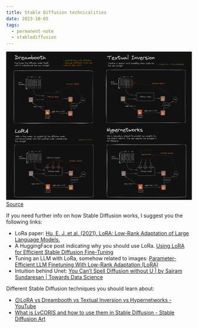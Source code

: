 ```yaml
---
title: Stable Diffusion technicalities
date: 2023-10-05
tags:
  - permanent-note
  - stablediffusion
---
```


![](notes/attachments/Pasted%20image%2020231005105602.png)
 [Source](https://www.reddit.com/r/StableDiffusion/comments/10cgxrx/wellresearched_comparison_of_training_techniques/)

If you need further info on how Stable Diffusion works, I suggest you the following links:

- LoRa paper: [Hu, E. J.,et al. (2021). LoRA: Low-Rank Adaptation of Large Language Models.](https://arxiv.org/abs/2106.09685)
- A HuggingFace post indicating why you should use LoRa. [Using LoRA for Efficient Stable Diffusion Fine-Tuning](https://huggingface.co/blog/lora)
- Tuning an LLM with LoRa, somehow related to images: [Parameter-Efficient LLM Finetuning With Low-Rank Adaptation (LoRA)](https://sebastianraschka.com/blog/2023/llm-finetuning-lora.html)
- Intuition behind Unet: [You Can’t Spell Diffusion without U | by Sairam Sundaresan | Towards Data Science](https://towardsdatascience.com/you-cant-spell-diffusion-without-u-60635f569579)


Different Stable Diffusion techniques you should learn about:
- [😕LoRA vs Dreambooth vs Textual Inversion vs Hypernetworks - YouTube](https://www.youtube.com/watch?v=dVjMiJsuR5o)
- [What is LyCORIS and how to use them in Stable Diffusion - Stable Diffusion Art](https://stable-diffusion-art.com/lycoris/)



